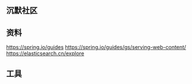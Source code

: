 ## 沉默社区

## 资料
https://spring.io/guides
https://spring.io/guides/gs/serving-web-content/
https://elasticsearch.cn/explore

## 工具